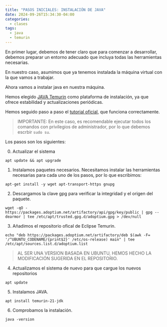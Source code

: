 ```yaml
---
title: "PASOS INICIALES: INSTALACIÓN DE JAVA"
date: 2024-09-26T15:34:30-04:00
categories:
  - clases
tags:
  - java
  - temurin
---
```


En primer lugar, debemos de tener claro que para comenzar a desarrollar, debemos preparar un entorno adecuado que incluya todas las herramientas necesarias.

En nuestro caso, asumimos que ya tenemos instalada la máquina virtual con la que vamos a trabajar.

Ahora vamos a instalar java en nuestra máquina.

Hemos elegido [JAVA Temurin](https://adoptium.net/es/temurin/releases/) como plataforma de instalación, ya que ofrece estabilidad y actualizaciones periódicas.

Hemos seguido paso a paso el [tutorial oficial](https://adoptium.net/es/installation/linux/), que funciona correctamente.

> IMPORTANTE: En este caso, es recomendable ejecutar todos los comandos con privilegios de administrador, por lo que debemos escrbir ```sudo su```.

Los pasos son los siguientes:

0. Actualizar el sistema
  ```
  apt update && apt upgrade
  ```

1. Instalamos paquetes necesarios.
  Necesitamos instalar las herramientas necesarias para cada uno de los pasos, por lo que escribimos:
  ```
  apt-get install -y wget apt-transport-https gnupg
  ```

2.  Descargamos la clave gpg para verificar la integridad y el origen del paquete. 
  ```
  wget -qO - https://packages.adoptium.net/artifactory/api/gpg/key/public | gpg --dearmor | tee /etc/apt/trusted.gpg.d/adoptium.gpg > /dev/null
  ```

3. Añadimos el repositorio ofical de Eclipse Temurin.
  ```
  echo "deb https://packages.adoptium.net/artifactory/deb $(awk -F= '/^UBUNTU_CODENAME/{print$2}' /etc/os-release) main" | tee /etc/apt/sources.list.d/adoptium.list 
  ```
  > AL SER UNA VERSION BASADA EN UBUNTU, HEMOS HECHO LA MODIFICACIÓN SUGERIDA EN EL REPOSITORIO.

4. Actualizamos el sistema de nuevo para que cargue los nuevos repositorios
  ```
  apt update
  ```

5. Instalamos JAVA.
  ```
  apt install temurin-21-jdk
  ```  
 
6. Comprobamos la instalación.
  ```
  java -version
  ```    

